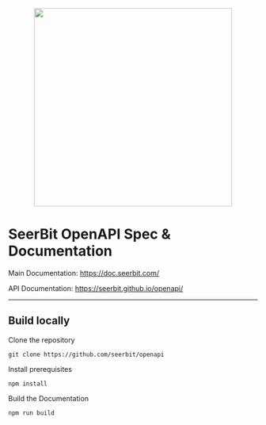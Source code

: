 <div align="center">
 <img width="400" valign="top" src="https://assets.seerbitapi.com/images/seerbit_logo_type.png">
</div>

# SeerBit OpenAPI Spec & Documentation

Main Documentation: https://doc.seerbit.com/

API Documentation: https://seerbit.github.io/openapi/

---

## Build locally

Clone the repository

`git clone https://github.com/seerbit/openapi`

Install prerequisites

`npm install`

Build the Documentation

`npm run build`
